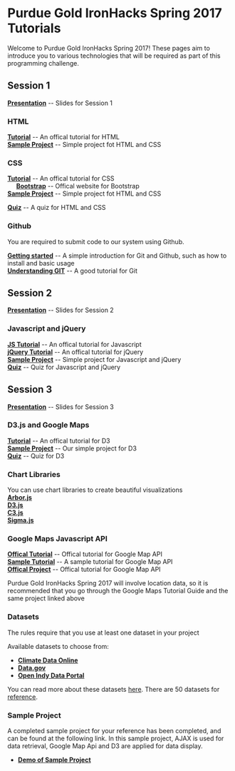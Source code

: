 # Purdue Gold IronHacks Spring 2017 Tutorials    

Welcome to Purdue Gold IronHacks Spring 2017! These pages aim to introduce you to various technologies that will be required as part of this programming challenge.

## Session 1

**[Presentation](https://drive.google.com/open?id=1ROow9rDdBPrJkhUaoTVEoPvAm8mr1j7Xm4oaQH2u-d4)** -- Slides for Session 1
### HTML
**[Tutorial](http://www.w3schools.com/html)** -- An offical tutorial for HTML<br>
**[Sample Project](session1/html&css)** -- Simple project fot HTML and CSS<br>

### CSS
**[Tutorial](http://www.w3schools.com/css/)** -- An offical tutorial for CSS<br>
&nbsp;&nbsp;&nbsp;&nbsp; **[Bootstrap](http://getbootstrap.com/)** -- Offical website for Bootstrap<br>
**[Sample Project](session1/html&css)** -- Simple project fot HTML and CSS<br>

**[Quiz](https://purdue.qualtrics.com/jfe/form/SV_do6Sc9VJsAMmOih)** -- A quiz for HTML and CSS<br>

### Github

You are required to submit code to our system using Github. <br>


**[Getting started](session1/Github/Github-Tutorial.md)** -- A simple introduction for Git and Github, such as how to install and basic usage<br>
**[Understanding GIT](https://www.atlassian.com/git/tutorials/what-is-git)** -- A good tutorial for Git

## Session 2

**[Presentation](https://drive.google.com/open?id=1OYDpDXJI_I0kP3_MwuqNwsVqt2wb_JwlGoz0Eo7id30)** -- Slides for Session 2

### Javascript and jQuery
**[JS Tutorial](http://www.w3schools.com/js/)** -- An offical tutorial for Javascript<br>
**[jQuery Tutorial](http://www.w3schools.com/jquery/)** -- An offical tutorial for jQuery<br>
**[Sample Project](session2/)** -- Simple project for Javascript and jQuery<br>
**[Quiz](https://purdue.qualtrics.com/jfe3/form/SV_b8zyxX8wozQfNul)** -- Quiz for Javascript and jQuery<br>

## Session 3

**[Presentation](https://docs.google.com/presentation/d/1paSzazJEQV3jkrPDvGyM6wKifaGgkZwWRotKwvwMNy0/edit?usp=sharing)** -- Slides for Session 3

### D3.js and Google Maps
**[Tutorial](https://github.com/d3/d3/wiki)** -- An offical tutorial for D3<br> 
**[Sample Project](https://github.com/goldironhack/2017-Purdue-Ironhack-Tutorials/tree/master/session3/D3_tutorial)** -- Our simple project for D3<br>
**[Quiz](https://purdue.qualtrics.com/jfe/form/SV_71xEzp5vQ7rC817)** -- Quiz for D3<br>

### Chart Libraries
You can use chart libraries to create beautiful visualizations <br>
**[Arbor.js](http://arborjs.org)** <br>
**[D3.js](http://d3js.org)**<br>
**[C3.js](http://c3js.org)**<br>
**[Sigma.js](http://sigmajs.org)**<br>

### Google Maps Javascript API
**[Offical Tutorial](https://developers.google.com/maps/documentation/javascript/tutorial)** -- Offical tutorial for Google Map API<br>
**[Sample Tutorial](https://github.com/goldironhack/2017-Purdue-Ironhack-Tutorials/blob/master/session3/GoogleMap/Google-Maps-Tutorial.md)** -- A sample tutorial for Google Map API <br>
**[Offical Project](https://developers.google.com/maps/documentation/javascript/earthquakes)** -- Offical tutorial for Google Map API<br>


Purdue Gold IronHacks Spring 2017 will involve location data, so it is recommended that you go through the Google Maps Tutorial Guide and the same project linked above

### Datasets

The rules require that you use at least one dataset in your project

Available datasets to choose from:
- **[Climate Data Online](https://www.ncdc.noaa.gov/cdo-web)**
- **[Data.gov](https://www.data.gov)**
- **[Open Indy Data Portal](http://data.indy.gov/)**

You can read more about these datasets [here](Datasets.md). There are 50 datasets for [reference](https://www.dropbox.com/s/xsr4ytln2hvn3ah/verified50datasets_vegetables.docx?dl=0).


### Sample Project    

A completed sample project for your reference has been completed, and can be found at the following link. In this sample project, AJAX is used for data retrieval, Google Map Api and D3 are applied for data display. 

- **[Demo of Sample Project](http://rawgit.com/goldironhack/2017-Purdue-IronHack-Tutorials/master/sample_project/2017-Purdue-IronHacks-Tutorial-Project.html)**
